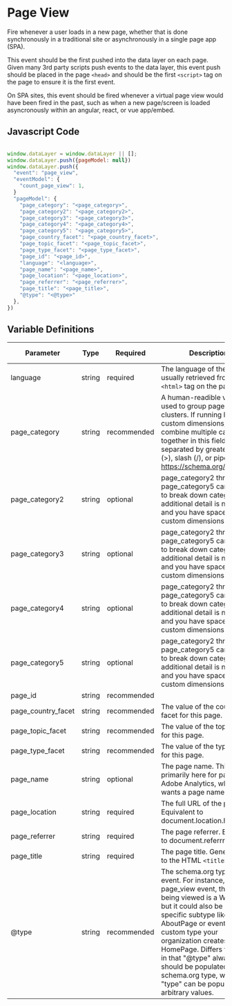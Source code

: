 # Page View

Fire whenever a user loads in a new page, whether that is done synchronously in a traditional site or asynchronously in a single page app (SPA).

This event should be the first pushed into the data layer on each page. Given many 3rd party scripts push events to the data layer, this event push should be placed in the page `<head>` and should be the first `<script>` tag on the page to ensure it is the first event.

On SPA sites, this event should be fired whenever a virtual page view would have been fired in the past, such as when a new page/screen is loaded asyncronously within an angular, react, or vue app/embed.

## Javascript Code
```js

window.dataLayer = window.dataLayer || []; 
window.dataLayer.push({pageModel: null}) 
window.dataLayer.push({
  "event": "page_view",
  "eventModel": {
    "count_page_view": 1,
  }
  "pageModel": {
    "page_category": "<page_category>",
    "page_category2": "<page_category2>",
    "page_category3": "<page_category3>",
    "page_category4": "<page_category4>",
    "page_category5": "<page_category5>",
    "page_country_facet": "<page_country_facet>",
    "page_topic_facet": "<page_topic_facet>",
    "page_type_facet": "<page_type_facet>",
    "page_id": "<page_id>",
    "language": "<language>",
    "page_name": "<page_name>",
    "page_location": "<page_location>",
    "page_referrer": "<page_referrer>",
    "page_title": "<page_title>",
    "@type": "<@type>"
  },
})
```

## Variable Definitions
|Parameter|Type|Required|Description|Example|Pattern|Min Length|Max Length|
| --- | --- | --- | --- | --- | --- | --- | --- |
|language|string|required|The language of the page, usually retrieved from the `<html>` tag on the page|en|
|page_category|string|recommended|A human-readible value used to group pages into clusters. If running low on custom dimensions, you may combine multiple categories together in this field, separated by greater than (>), slash (/), or pipe (\|). See https://schema.org/category.|Products|
|page_category2|string|optional|page_category2 through page_category5 can be used to break down category if additional detail is needed and you have space for more custom dimensions|Google Products|
|page_category3|string|optional|page_category2 through page_category5 can be used to break down category if additional detail is needed and you have space for more custom dimensions|Google Tag Manager|
|page_category4|string|optional|page_category2 through page_category5 can be used to break down category if additional detail is needed and you have space for more custom dimensions|Implementation|
|page_category5|string|optional|page_category2 through page_category5 can be used to break down category if additional detail is needed and you have space for more custom dimensions|Data Layer|
|page_id|string|recommended||12345|
|page_country_facet|string|recommended|The value of the country facet for this page.|Afghanistan|
|page_topic_facet|string|recommended|The value of the topic facet for this page.|Water & Sanitation, Maternal & Child Health, Hunger|
|page_type_facet|string|recommended|The value of the type facet for this page.|News, Newsletter, White Paper|
|page_name|string|optional|The page name. This is primarily here for parity with Adobe Analytics, which wants a page name.|Products|
|page_location|string|required|The full URL of the page. Equivalent to document.location.href.|https://www.yoursite.com/yourpath|
|page_referrer|string|required|The page referrer. Equivalent to document.referrrer.|https://www.google.com|
|page_title|string|required|The page title. Generally set to the HTML `<title>` tag.|YourSite: our products|
|@type|string|recommended|The schema.org type for this event. For instance, for a page_view event, the page being viewed is a WebPage, but it could also be a more specific subtype like AboutPage or event a custom type your organization creates such as HomePage. Differs from type in that "@type" always should be populated with a schema.org type, while "type" can be populated with arbitrary values.|AboutPage, CheckoutPage, CollectionPage, ArticlePage|
